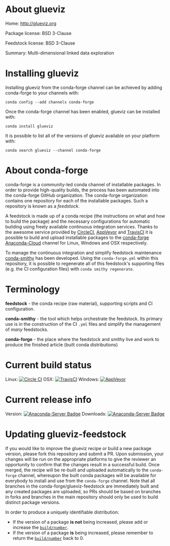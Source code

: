 About glueviz
=============

Home: http://glueviz.org

Package license: BSD 3-Clause

Feedstock license: BSD 3-Clause

Summary: Multi-dimensional linked data exploration



Installing glueviz
==================

Installing glueviz from the conda-forge channel can be achieved by adding conda-forge to your channels with:

```
conda config --add channels conda-forge
```

Once the conda-forge channel has been enabled, glueviz can be installed with:

```
conda install glueviz
```

It is possible to list all of the versions of glueviz available on your platform with:

```
conda search glueviz --channel conda-forge
```


About conda-forge
=================

conda-forge is a community-led conda channel of installable packages.
In order to provide high-quality builds, the process has been automated into the
conda-forge GitHub organization. The conda-forge organization contains one repository
for each of the installable packages. Such a repository is known as a *feedstock*.

A feedstock is made up of a conda recipe (the instructions on what and how to build
the package) and the necessary configurations for automatic building using freely
available continuous integration services. Thanks to the awesome service provided by
[CircleCI](https://circleci.com/), [AppVeyor](http://www.appveyor.com/)
and [TravisCI](https://travis-ci.org/) it is possible to build and upload installable
packages to the [conda-forge](https://anaconda.org/conda-forge)
[Anaconda-Cloud](http://docs.anaconda.org/) channel for Linux, Windows and OSX respectively.

To manage the continuous integration and simplify feedstock maintenance
[conda-smithy](http://github.com/conda-forge/conda-smithy) has been developed.
Using the ``conda-forge.yml`` within this repository, it is possible to regenerate all of
this feedstock's supporting files (e.g. the CI configuration files) with ``conda smithy regenerate``.


Terminology
===========

**feedstock** - the conda recipe (raw material), supporting scripts and CI configuration.

**conda-smithy** - the tool which helps orchestrate the feedstock.
                   Its primary use is in the construction of the CI ``.yml`` files
                   and simplify the management of *many* feedstocks.

**conda-forge** - the place where the feedstock and smithy live and work to
                  produce the finished article (built conda distributions)

Current build status
====================

Linux: [![Circle CI](https://circleci.com/gh/conda-forge/glueviz-feedstock.svg?style=shield)](https://circleci.com/gh/conda-forge/glueviz-feedstock)
OSX: [![TravisCI](https://travis-ci.org/conda-forge/glueviz-feedstock.svg?branch=master)](https://travis-ci.org/conda-forge/glueviz-feedstock)
Windows: [![AppVeyor](https://ci.appveyor.com/api/projects/status/github/conda-forge/glueviz-feedstock?svg=True)](https://ci.appveyor.com/project/conda-forge/glueviz-feedstock/branch/master)

Current release info
====================
Version: [![Anaconda-Server Badge](https://anaconda.org/conda-forge/glueviz/badges/version.svg)](https://anaconda.org/conda-forge/glueviz)
Downloads: [![Anaconda-Server Badge](https://anaconda.org/conda-forge/glueviz/badges/downloads.svg)](https://anaconda.org/conda-forge/glueviz)


Updating glueviz-feedstock
==========================

If you would like to improve the glueviz recipe or build a new
package version, please fork this repository and submit a PR. Upon submission,
your changes will be run on the appropriate platforms to give the reviewer an
opportunity to confirm that the changes result in a successful build. Once
merged, the recipe will be re-built and uploaded automatically to the
`conda-forge` channel, whereupon the built conda packages will be available for
everybody to install and use from the `conda-forge` channel.
Note that all branches in the conda-forge/glueviz-feedstock are
immediately built and any created packages are uploaded, so PRs should be based
on branches in forks and branches in the main repository should only be used to
build distinct package versions.

In order to produce a uniquely identifiable distribution:
 * If the version of a package **is not** being increased, please add or increase
   the [``build/number``](http://conda.pydata.org/docs/building/meta-yaml.html#build-number-and-string).
 * If the version of a package **is** being increased, please remember to return
   the [``build/number``](http://conda.pydata.org/docs/building/meta-yaml.html#build-number-and-string)
   back to 0.

